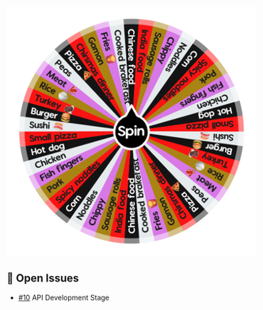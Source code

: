 ![Project Screenshot](https://github.com/tgilly93/Dinner_Generator_React/blob/main/images/Dinner_Generator_React_thumb.png?raw=true)

## 🚀 Open Issues

<!-- AUTO-ISSUES-START -->
- [#10](https://github.com/tgilly93/Dinner_Generator_React/issues/10) API Development Stage
<!-- AUTO-ISSUES-END -->
